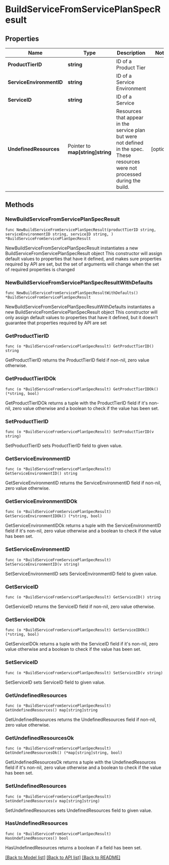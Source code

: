 # BuildServiceFromServicePlanSpecResult

## Properties

Name | Type | Description | Notes
------------ | ------------- | ------------- | -------------
**ProductTierID** | **string** | ID of a Product Tier | 
**ServiceEnvironmentID** | **string** | ID of a Service Environment | 
**ServiceID** | **string** | ID of a Service | 
**UndefinedResources** | Pointer to **map[string]string** | Resources that appear in the service plan but were not defined in the spec. These resources were not processed during the build. | [optional] 

## Methods

### NewBuildServiceFromServicePlanSpecResult

`func NewBuildServiceFromServicePlanSpecResult(productTierID string, serviceEnvironmentID string, serviceID string, ) *BuildServiceFromServicePlanSpecResult`

NewBuildServiceFromServicePlanSpecResult instantiates a new BuildServiceFromServicePlanSpecResult object
This constructor will assign default values to properties that have it defined,
and makes sure properties required by API are set, but the set of arguments
will change when the set of required properties is changed

### NewBuildServiceFromServicePlanSpecResultWithDefaults

`func NewBuildServiceFromServicePlanSpecResultWithDefaults() *BuildServiceFromServicePlanSpecResult`

NewBuildServiceFromServicePlanSpecResultWithDefaults instantiates a new BuildServiceFromServicePlanSpecResult object
This constructor will only assign default values to properties that have it defined,
but it doesn't guarantee that properties required by API are set

### GetProductTierID

`func (o *BuildServiceFromServicePlanSpecResult) GetProductTierID() string`

GetProductTierID returns the ProductTierID field if non-nil, zero value otherwise.

### GetProductTierIDOk

`func (o *BuildServiceFromServicePlanSpecResult) GetProductTierIDOk() (*string, bool)`

GetProductTierIDOk returns a tuple with the ProductTierID field if it's non-nil, zero value otherwise
and a boolean to check if the value has been set.

### SetProductTierID

`func (o *BuildServiceFromServicePlanSpecResult) SetProductTierID(v string)`

SetProductTierID sets ProductTierID field to given value.


### GetServiceEnvironmentID

`func (o *BuildServiceFromServicePlanSpecResult) GetServiceEnvironmentID() string`

GetServiceEnvironmentID returns the ServiceEnvironmentID field if non-nil, zero value otherwise.

### GetServiceEnvironmentIDOk

`func (o *BuildServiceFromServicePlanSpecResult) GetServiceEnvironmentIDOk() (*string, bool)`

GetServiceEnvironmentIDOk returns a tuple with the ServiceEnvironmentID field if it's non-nil, zero value otherwise
and a boolean to check if the value has been set.

### SetServiceEnvironmentID

`func (o *BuildServiceFromServicePlanSpecResult) SetServiceEnvironmentID(v string)`

SetServiceEnvironmentID sets ServiceEnvironmentID field to given value.


### GetServiceID

`func (o *BuildServiceFromServicePlanSpecResult) GetServiceID() string`

GetServiceID returns the ServiceID field if non-nil, zero value otherwise.

### GetServiceIDOk

`func (o *BuildServiceFromServicePlanSpecResult) GetServiceIDOk() (*string, bool)`

GetServiceIDOk returns a tuple with the ServiceID field if it's non-nil, zero value otherwise
and a boolean to check if the value has been set.

### SetServiceID

`func (o *BuildServiceFromServicePlanSpecResult) SetServiceID(v string)`

SetServiceID sets ServiceID field to given value.


### GetUndefinedResources

`func (o *BuildServiceFromServicePlanSpecResult) GetUndefinedResources() map[string]string`

GetUndefinedResources returns the UndefinedResources field if non-nil, zero value otherwise.

### GetUndefinedResourcesOk

`func (o *BuildServiceFromServicePlanSpecResult) GetUndefinedResourcesOk() (*map[string]string, bool)`

GetUndefinedResourcesOk returns a tuple with the UndefinedResources field if it's non-nil, zero value otherwise
and a boolean to check if the value has been set.

### SetUndefinedResources

`func (o *BuildServiceFromServicePlanSpecResult) SetUndefinedResources(v map[string]string)`

SetUndefinedResources sets UndefinedResources field to given value.

### HasUndefinedResources

`func (o *BuildServiceFromServicePlanSpecResult) HasUndefinedResources() bool`

HasUndefinedResources returns a boolean if a field has been set.


[[Back to Model list]](../README.md#documentation-for-models) [[Back to API list]](../README.md#documentation-for-api-endpoints) [[Back to README]](../README.md)


